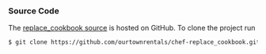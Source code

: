 ### Source Code

The [replace_cookbook source](https://github.com/ourtownrentals/chef-replace_cookbook)
is hosted on GitHub.
To clone the project run

```bash
$ git clone https://github.com/ourtownrentals/chef-replace_cookbook.git
```
